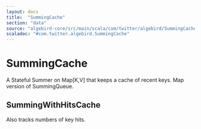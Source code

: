 ```yaml
---
layout: docs
title:  "SummingCache"
section: "data"
source: "algebird-core/src/main/scala/com/twitter/algebird/SummingCache.scala"
scaladoc: "#com.twitter.algebird.SummingCache"
---
```


# SummingCache

A Stateful Summer on Map[K,V] that keeps a cache of recent keys. Map version of SummingQueue.

## SummingWithHitsCache

Also tracks numbers of key hits.
